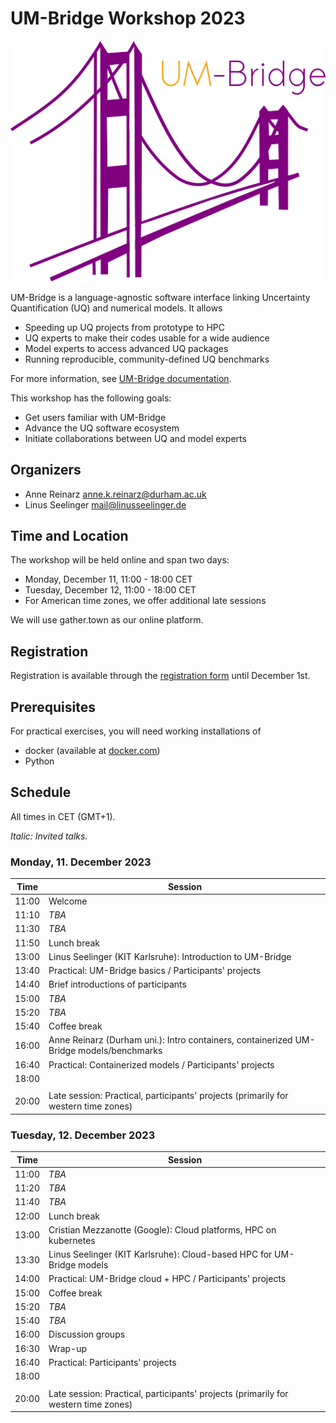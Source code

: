 # UM-Bridge Workshop 2023

![UM-Bridge logo](/UM-bridge.png)

UM-Bridge is a language-agnostic software interface linking Uncertainty Quantification (UQ) and numerical models. It allows

* Speeding up UQ projects from prototype to HPC
* UQ experts to make their codes usable for a wide audience
* Model experts to access advanced UQ packages
* Running reproducible, community-defined UQ benchmarks

For more information, see [UM-Bridge documentation](https://um-bridge-benchmarks.readthedocs.io/en/docs/).

This workshop has the following goals:

* Get users familiar with UM-Bridge
* Advance the UQ software ecosystem
* Initiate collaborations between UQ and model experts

## Organizers

* Anne Reinarz [anne.k.reinarz@durham.ac.uk](mailto:anne.k.reinarz@durham.ac.uk)
* Linus Seelinger [mail@linusseelinger.de](mailto:mail@linusseelinger.de)

## Time and Location

The workshop will be held online and span two days:
* Monday, December 11, 11:00 - 18:00 CET
* Tuesday, December 12, 11:00 - 18:00 CET
* For American time zones, we offer additional late sessions

We will use gather.town as our online platform.

## Registration

Registration is available through the [registration form](https://forms.gle/Y9Ywsg126rWRJnzG9) until December 1st.

## Prerequisites

For practical exercises, you will need working installations of
* docker (available at [docker.com](https://www.docker.com/))
* Python

## Schedule

All times in CET (GMT+1).

*Italic: Invited talks.*

### Monday, 11. December 2023

| Time | Session |
| --- | --- |
| 11:00 | Welcome |
| 11:10 | *TBA* |
| 11:30 | *TBA* |
| 11:50 | Lunch break |
| 13:00 | Linus Seelinger (KIT Karlsruhe): Introduction to UM-Bridge |
| 13:40 | Practical: UM-Bridge basics / Participants' projects |
| 14:40 | Brief introductions of participants |
| 15:00 | *TBA* |
| 15:20 | *TBA* |
| 15:40 | Coffee break |
| 16:00 | Anne Reinarz (Durham uni.): Intro containers, containerized UM-Bridge models/benchmarks |
| 16:40 | Practical: Containerized models / Participants' projects |
| 18:00 | |
|  |  |
| 20:00 | Late session: Practical, participants' projects (primarily for western time zones) |

### Tuesday, 12. December 2023

| Time | Session |
| --- | --- |
| 11:00 | *TBA* |
| 11:20 | *TBA* |
| 11:40 | *TBA* |
| 12:00 | Lunch break |
| 13:00 | Cristian Mezzanotte (Google): Cloud platforms, HPC on kubernetes |
| 13:30 | Linus Seelinger (KIT Karlsruhe): Cloud-based HPC for UM-Bridge models |
| 14:00 | Practical: UM-Bridge cloud + HPC / Participants' projects |
| 15:00 | Coffee break |
| 15:20 | *TBA* |
| 15:40 | *TBA* |
| 16:00 | Discussion groups |
| 16:30 | Wrap-up |
| 16:40 | Practical: Participants' projects |
| 18:00 | |
|  |  |
| 20:00 | Late session: Practical, participants' projects (primarily for western time zones) |
